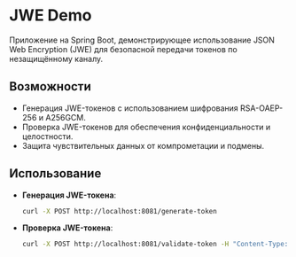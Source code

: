 # JWE Demo

Приложение на Spring Boot, демонстрирующее использование JSON Web Encryption (JWE) для безопасной передачи токенов по незащищённому каналу.

## Возможности
- Генерация JWE-токенов с использованием шифрования RSA-OAEP-256 и A256GCM.
- Проверка JWE-токенов для обеспечения конфиденциальности и целостности.
- Защита чувствительных данных от компрометации и подмены.

## Использование
- **Генерация JWE-токена**:
  ```bash
  curl -X POST http://localhost:8081/generate-token
  ```
- **Проверка JWE-токена**:
  ```bash
  curl -X POST http://localhost:8081/validate-token -H "Content-Type: text/plain" -d "<ваш_jwe_токен>"
  ```
